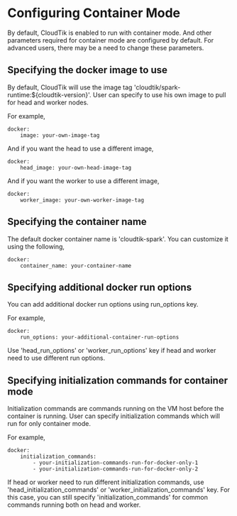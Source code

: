 # Configuring Container Mode
By default, CloudTik is enabled to run with container mode.
And other parameters required for container mode are configured by default.
For advanced users, there may be a need to change these parameters.

## Specifying the docker image to use
By default, CloudTik will use the image tag 'cloudtik/spark-runtime:${cloudtik-version}'.
User can specify to use his own image to pull for head and worker nodes.

For example,

```
docker:
    image: your-own-image-tag
```

And if you want the head to use a different image,
```
docker:
    head_image: your-own-head-image-tag
```

And if you want the worker to use a different image,
```
docker:
    worker_image: your-own-worker-image-tag
```

## Specifying the container name
The default docker container name is 'cloudtik-spark'.
You can customize it using the following,

```
docker:
    container_name: your-container-name
```

## Specifying additional docker run options
You can add additional docker run options using run_options key.

For example,

```
docker:
    run_options: your-additional-container-run-options
```
Use 'head_run_options' or 'worker_run_options' key if head and worker need to use different run options.

## Specifying initialization commands for container mode
Initialization commands are commands running on the VM host before the container is running.
User can specify initialization commands which will run for only container mode.

For example,

```
docker:
    initialization_commands:
        - your-initialization-commands-run-for-docker-only-1
        - your-initialization-commands-run-for-docker-only-2
```

If head or worker need to run different initialization commands, use 'head_initialization_commands' or 'worker_initialization_commands' key.
For this case, you can still specify 'initialization_commands' for common commands running both on head and worker.
